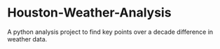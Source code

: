 # Houston-Weather-Analysis
A python analysis project to find key points over a decade difference in weather data.
